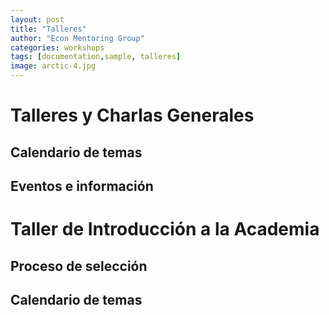 ```yaml
---
layout: post
title: "Talleres"
author: "Econ Mentoring Group"
categories: workshops
tags: [documentation,sample, talleres]
image: arctic-4.jpg
---
```


# Talleres y Charlas Generales

## Calendario de temas

## Eventos e información

# Taller de Introducción a la Academia

## Proceso de selección

## Calendario de temas

